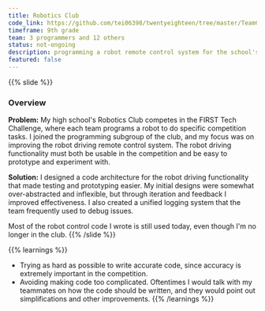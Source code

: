 ```yaml
---
title: Robotics Club
code_link: https://github.com/tei06398/twentyeighteen/tree/master/TeamCode/src/main/java/org/firstinspires/ftc/teamcode
timeframe: 9th grade
team: 3 programmers and 12 others
status: not-ongoing
description: programming a robot remote control system for the school's robotics club
featured: false
---
```

{{% slide %}}
### Overview

**Problem:** My high school's Robotics Club competes in the FIRST Tech Challenge, where each team programs a robot to do specific competition tasks. I joined the programming subgroup of the club, and my focus was on improving the robot driving remote control system. The robot driving functionality must both be usable in the competition and be easy to prototype and experiment with.

**Solution:** I designed a code architecture for the robot driving functionality that made testing and prototyping easier. My initial designs were somewhat over-abstracted and inflexible, but through iteration and feedback I improved effectiveness. I also created a unified logging system that the team frequently used to debug issues.

Most of the robot control code I wrote is still used today, even though I'm no longer in the club.
{{% /slide %}}

{{% learnings %}}
* Trying as hard as possible to write accurate code, since accuracy is extremely important in the competition.
* Avoiding making code too complicated. Oftentimes I would talk with my teammates on how the code should be written, and they would point out simplifications and other improvements.
{{% /learnings %}}